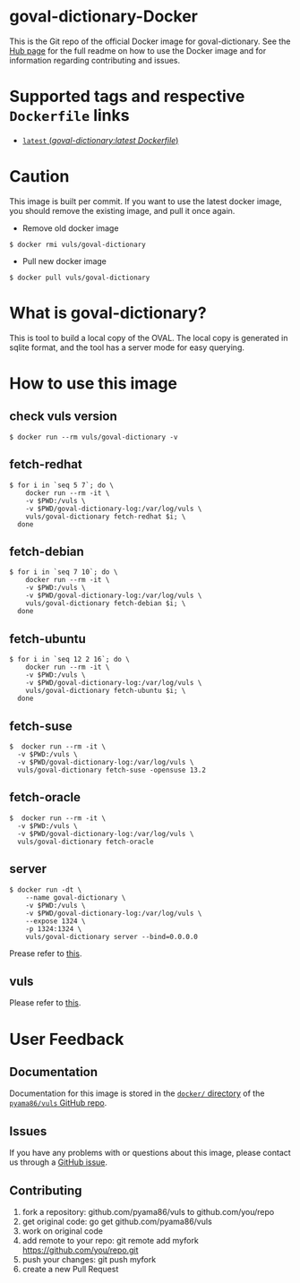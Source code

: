 # goval-dictionary-Docker

This is the Git repo of the official Docker image for goval-dictionary.
See the [Hub page](https://hub.docker.com/r/vuls/goval-dictionary/) for the full readme on how to use the Docker image and for information regarding contributing and issues.

# Supported tags and respective `Dockerfile` links

- [`latest` (*goval-dictionary:latest Dockerfile*)](https://github.com/pyama86/vuls/blob/master/setup/docker/goval-dictionary/latest/Dockerfile)

# Caution

This image is built per commit.
If you want to use the latest docker image, you should remove the existing image, and pull it once again.

- Remove old docker image

```
$ docker rmi vuls/goval-dictionary
```

- Pull new docker image

```
$ docker pull vuls/goval-dictionary
```

# What is goval-dictionary?

This is tool to build a local copy of the OVAL. The local copy is generated in sqlite format, and the tool has a server mode for easy querying.

# How to use this image

## check vuls version

```
$ docker run --rm vuls/goval-dictionary -v
```

## fetch-redhat

```console
$ for i in `seq 5 7`; do \
    docker run --rm -it \
    -v $PWD:/vuls \
    -v $PWD/goval-dictionary-log:/var/log/vuls \
    vuls/goval-dictionary fetch-redhat $i; \
  done
```

## fetch-debian

```console
$ for i in `seq 7 10`; do \
    docker run --rm -it \
    -v $PWD:/vuls \
    -v $PWD/goval-dictionary-log:/var/log/vuls \
    vuls/goval-dictionary fetch-debian $i; \
  done
```

## fetch-ubuntu

```console
$ for i in `seq 12 2 16`; do \
    docker run --rm -it \
    -v $PWD:/vuls \
    -v $PWD/goval-dictionary-log:/var/log/vuls \
    vuls/goval-dictionary fetch-ubuntu $i; \
  done
```

## fetch-suse

```console
$  docker run --rm -it \
  -v $PWD:/vuls \
  -v $PWD/goval-dictionary-log:/var/log/vuls \
  vuls/goval-dictionary fetch-suse -opensuse 13.2
```

## fetch-oracle

```console
$  docker run --rm -it \
  -v $PWD:/vuls \
  -v $PWD/goval-dictionary-log:/var/log/vuls \
  vuls/goval-dictionary fetch-oracle
```

## server

```console
$ docker run -dt \
    --name goval-dictionary \
    -v $PWD:/vuls \
    -v $PWD/goval-dictionary-log:/var/log/vuls \
    --expose 1324 \
    -p 1324:1324 \
    vuls/goval-dictionary server --bind=0.0.0.0
```

Prease refer to [this](https://hub.docker.com/r/vuls/goval-dictionary).

## vuls

Please refer to [this](https://hub.docker.com/r/vuls/vuls/).

# User Feedback

## Documentation

Documentation for this image is stored in the [`docker/` directory](https://github.com/pyama86/vuls/tree/master/setup/docker) of the [`pyama86/vuls` GitHub repo](https://github.com/pyama86/vuls). 

## Issues

If you have any problems with or questions about this image, please contact us through a [GitHub issue](https://github.com/pyama86/vuls/issues). 

## Contributing

1. fork a repository: github.com/pyama86/vuls to github.com/you/repo
1. get original code: go get github.com/pyama86/vuls
1. work on original code
1. add remote to your repo: git remote add myfork https://github.com/you/repo.git
1. push your changes: git push myfork
1. create a new Pull Request
